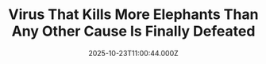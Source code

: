 ---
title: "Virus That Kills More Elephants Than Any Other Cause Is Finally Defeated"
date: 2025-10-23T11:00:44.000Z
category: Human Kindness
externalLink: "https://www.goodnewsnetwork.org/virus-that-kills-more-elephants-than-any-other-cause-is-finally-defeated/"
image: ""
excerpt: "Veterinary immunologists have developed a vaccine for a virus that’s one of the the leading killers of elephants in captivity and in the wild. With no cure, and with a penchant for claiming the lives of elephants calves, elephant endotheliotropic herpesvirus (EEHV) has been responsible in recent years for the deaths of five elephants at […] The post Virus That…"
---